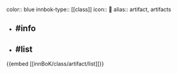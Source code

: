 color:: blue
innbok-type:: [[class]]
icon:: 📘
alias:: artifact, artifacts

- ## #info 

- ## #list 
{{embed [[innBoK/class/artifact/list]]}}

